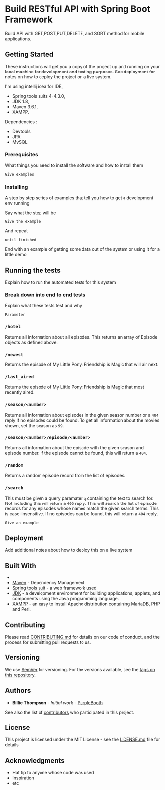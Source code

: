 # Build RESTful API with Spring Boot Framework

Build API with GET,POST,PUT,DELETE, and SORT method for mobile applications.

## Getting Started

These instructions will get you a copy of the project up and running on your local machine for development and testing purposes. See deployment for notes on how to deploy the project on a live system.

I'm using intellij idea for IDE, 
* Spring tools suits 4-4.3.0, 
* JDK 1.8, 
* Maven 3.6.1,
* XAMPP.

Dependencies :
* Devtools
* JPA
* MySQL
### Prerequisites

What things you need to install the software and how to install them

```
Give examples
```

### Installing

A step by step series of examples that tell you how to get a development env running

Say what the step will be

```
Give the example
```

And repeat

```
until finished
```

End with an example of getting some data out of the system or using it for a little demo

## Running the tests

Explain how to run the automated tests for this system

### Break down into end to end tests

Explain what these tests test and why

```
Parameter
```

### `/hotel`

Returns all information about all episodes. This returns an array of Episode
objects as defined above.

### `/newest`

Returns the episode of My Little Pony: Friendship is Magic that will air next.

### `/last_aired`

Returns the episode of My Little Pony: Friendship is Magic that most recently
aired.

### `/season/<number>`

Returns all information about episodes in the given season number or a `404`
reply if no episodes could be found. To get all information about the movies
shown, set the season as `99`.

### `/season/<number>/episode/<number>`

Returns all information about the episode with the given season and episode
number. If the episode cannot be found, this will return a `404`.

### `/random`

Returns a random episode record from the list of episodes.

### `/search`

This must be given a query paramater `q` containing the text to search for. Not
including this will return a `406` reply. This will search the list of episode
records for any episodes whose names match the given search terms. This is
case-insensitive. If no episodes can be found, this will return a `404` reply.

```
Give an example
```

## Deployment

Add additional notes about how to deploy this on a live system

## Built With

* 
* [Maven](https://maven.apache.org/) - Dependency Management
* [Spring tools suit](https://spring.io/tools) -  a web framework used
* [JDK](https://www.oracle.com/technetwork/java/javase/downloads/index.html) -  a development environment for building applications, applets, and components using the Java programming language.
* [XAMPP](https://www.apachefriends.org/index.html) - an easy to install Apache distribution containing MariaDB, PHP and Perl. 

## Contributing

Please read [CONTRIBUTING.md](https://gist.github.com/PurpleBooth/b24679402957c63ec426) for details on our code of conduct, and the process for submitting pull requests to us.

## Versioning

We use [SemVer](http://semver.org/) for versioning. For the versions available, see the [tags on this repository](https://github.com/your/project/tags). 

## Authors

* **Billie Thompson** - *Initial work* - [PurpleBooth](https://github.com/PurpleBooth)

See also the list of [contributors](https://github.com/your/project/contributors) who participated in this project.

## License

This project is licensed under the MIT License - see the [LICENSE.md](LICENSE.md) file for details

## Acknowledgments

* Hat tip to anyone whose code was used
* Inspiration
* etc
